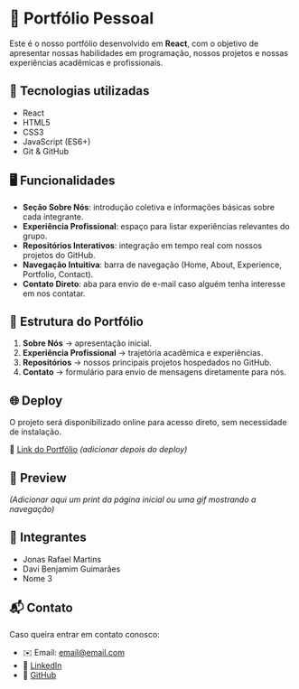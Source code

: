 # 📌 Portfólio Pessoal  

Este é o nosso portfólio desenvolvido em **React**, com o objetivo de apresentar nossas habilidades em programação, nossos projetos e nossas experiências acadêmicas e profissionais.  

## 🚀 Tecnologias utilizadas  
- React  
- HTML5  
- CSS3  
- JavaScript (ES6+)  
- Git & GitHub  

## 🖥️ Funcionalidades  
- **Seção Sobre Nós**: introdução coletiva e informações básicas sobre cada integrante.  
- **Experiência Profissional**: espaço para listar experiências relevantes do grupo.  
- **Repositórios Interativos**: integração em tempo real com nossos projetos do GitHub.  
- **Navegação Intuitiva**: barra de navegação (Home, About, Experience, Portfolio, Contact).  
- **Contato Direto**: aba para envio de e-mail caso alguém tenha interesse em nos contatar.  

## 📂 Estrutura do Portfólio  
1. **Sobre Nós** → apresentação inicial.  
2. **Experiência Profissional** → trajetória acadêmica e experiências.  
3. **Repositórios** → nossos principais projetos hospedados no GitHub.  
4. **Contato** → formulário para envio de mensagens diretamente para nós.  

## 🌐 Deploy  
O projeto será disponibilizado online para acesso direto, sem necessidade de instalação.  

🔗 [Link do Portfólio](#) *(adicionar depois do deploy)*  

## 📸 Preview  
*(Adicionar aqui um print da página inicial ou uma gif mostrando a navegação)*  

## 👥 Integrantes  
- Jonas Rafael Martins 
- Davi Benjamim Guimarães
- Nome 3  

## 📬 Contato  
Caso queira entrar em contato conosco:  
- ✉️ Email: [email@email.com](mailto:email@email.com)  
- 🔗 [LinkedIn](#)  
- 🐙 [GitHub](#)  
